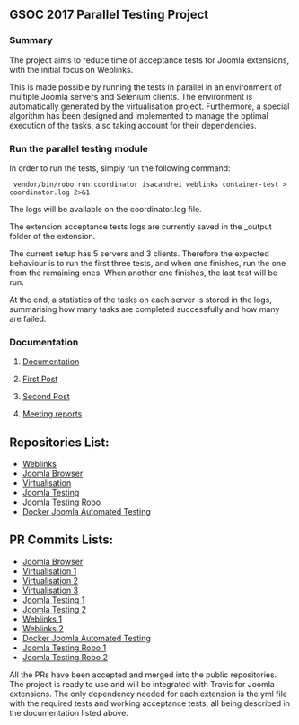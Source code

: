 ## GSOC 2017 Parallel Testing Project

### Summary
The project aims to reduce time of acceptance tests for Joomla extensions, with the initial focus on Weblinks.

This is made possible by running the tests in parallel in an environment of multiple Joomla servers and Selenium clients. The environment is automatically generated by the virtualisation project. Furthermore, a special algorithm has been designed and implemented to manage the optimal execution of the tasks, also taking account for their dependencies. 

### Run the parallel testing module

In order to run the tests, simply run the following command:

```
 vendor/bin/robo run:coordinator isacandrei weblinks container-test > coordinator.log 2>&1
```

The logs will be available on the coordinator.log file.

The extension acceptance tests logs are currently saved in the _output folder of the extension.

The current setup has 5 servers and 3 clients. Therefore the expected behaviour is to run the first three tests, and when one finishes, run the one from the remaining ones. When another one finishes, the last test will be run.
 
At the end, a statistics of the tasks on each server is stored in the logs, summarising how many tasks are completed successfully and how many are failed.

### Documentation

1. [Documentation](https://docs.joomla.org/Parallel_Testing)
 
2. [First Post](https://community.joomla.org/gsoc-2017/3127-parallel-testing-gsoc-2017.html)

3. [Second Post](https://docs.google.com/document/d/1SH-6h994C_X1CGuBK7WDZWLPScz9QpI1ZuYqShN-3aI/edit?usp=sharing)

4. [Meeting reports](https://volunteers.joomla.org/teams/gsoc-17-parallel-testing)


## Repositories List:
* [Weblinks](https://github.com/isacandrei/weblinks/tree/container-test)
* [Joomla Browser](https://github.com/isacandrei/joomla-browser/tree/container-test)
* [Virtualisation](https://github.com/isacandrei/virtualisation/tree/container-test)
* [Joomla Testing](https://github.com/isacandrei/joomla-testing/tree/container-test)
* [Joomla Testing Robo](https://github.com/isacandrei/joomla-testing-robo/tree/container-test)
* [Docker Joomla Automated Testing](https://github.com/isacandrei/docker-joomla-automated-testing/tree/container-test)

## PR Commits Lists:
* [Joomla Browser](https://github.com/joomla-projects/joomla-browser/pull/140/commits)
* [Virtualisation 1](https://github.com/joomla-projects/virtualisation/pull/13/commits)
* [Virtualisation 2](https://github.com/joomla-projects/virtualisation/pull/14/commits)
* [Virtualisation 3](https://github.com/joomla-projects/virtualisation/pull/15/commits)
* [Joomla Testing 1](https://github.com/joomla-projects/joomla-testing/pull/1/commits)
* [Joomla Testing 2](https://github.com/joomla-projects/joomla-testing/pull/4/commits)
* [Weblinks 1](https://github.com/jatitoam/weblinks/pull/2/commits)
* [Weblinks 2](https://github.com/jatitoam/weblinks/pull/3/commits)
* [Docker Joomla Automated Testing](https://github.com/joomla-projects/docker-joomla-automated-testing/pull/2/commits)
* [Joomla Testing Robo 1](https://github.com/joomla-projects/joomla-testing-robo/pull/10/commits)
* [Joomla Testing Robo 2](https://github.com/joomla-projects/joomla-testing-robo/pull/12/commits)

All the PRs have been accepted and merged into the public repositories. The project is ready to use and will be integrated with Travis for Joomla extensions. The only dependency needed for each extension is the yml file with the required tests and working acceptance tests, all being described in the documentation listed above.
